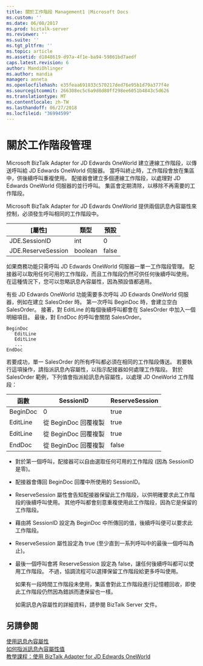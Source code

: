 ```yaml
---
title: 關於工作階段 Management1 |Microsoft Docs
ms.custom: ''
ms.date: 06/08/2017
ms.prod: biztalk-server
ms.reviewer: ''
ms.suite: ''
ms.tgt_pltfrm: ''
ms.topic: article
ms.assetid: d1848619-d97a-4f1e-ba94-59861bd7aedf
caps.latest.revision: 6
author: MandiOhlinger
ms.author: mandia
manager: anneta
ms.openlocfilehash: e35feaa691833c570217ded76e95b1d79a377f4e
ms.sourcegitcommit: 266308ec5c6a9d8d80ff298ee6051b4843c5d626
ms.translationtype: MT
ms.contentlocale: zh-TW
ms.lasthandoff: 06/27/2018
ms.locfileid: "36994599"
---
```

# <a name="about-session-management"></a>關於工作階段管理
Microsoft BizTalk Adapter for JD Edwards OneWorld 建立連線工作階段，以傳送呼叫給 JD Edwards OneWorld 伺服器。 當呼叫終止時，工作階段會放在集區中，供後續呼叫重複使用。 配接器會建立多個連線工作階段，以處理對 JD Edwards OneWorld 伺服器的並行呼叫。 集區會定期清除，以移除不再需要的工作階段。  
  
 Microsoft BizTalk Adapter for JD Edwards OneWorld 提供兩個訊息內容屬性來控制，必須發生呼叫相同的工作階段中。  
  
|[屬性]|類型|預設|  
|----------|----------|-------------|  
|JDE.SessionID|int|0|  
|JDE.ReserveSession|boolean|false|  
  
 如果商務功能只需呼叫 JD Edwards OneWorld 伺服器一單一工作階段管理。 配接器可以取用任何可用的工作階段，而且工作階段仍然可供任何後續呼叫使用。 在這種情況下，您可以忽略訊息內容屬性，因為預設值都適用。  
  
 有些 JD Edwards OneWorld 功能需要多次呼叫 JD Edwards OneWorld 伺服器，例如在建立 SalesOrder 時。 第一次呼叫 BeginDoc 時，會建立空白 SalesOrder。 接著，對 EditLine 的每個後續呼叫都會在 SalesOrder 中加入一個明細項目。 最後，對 EndDoc 的呼叫會關閉 SalesOrder。  
  
```  
BeginDoc  
   EditLine  
   EditLine  
   ...  
EndDoc  
```  
  
 若要成功，單一 SalesOrder 的所有呼叫都必須在相同的工作階段傳送。 若要執行這項操作，請指派訊息內容屬性，以指示配接器如何處理工作階段。 對於 SalesOrder 範例，下列值會指派給訊息內容屬性，以處理 JD OneWorld 工作階段：  
  
|函數|SessionID|ReserveSession|  
|--------------|---------------|--------------------|  
|BeginDoc|0|true|  
|EditLine|從 BeginDoc 回覆複製|true|  
|EditLine|從 BeginDoc 回覆複製|true|  
|EndDoc|從 BeginDoc 回覆複製|false|  
  
- 對於第一個呼叫，配接器可以自由選取任何可用的工作階段 (因為 SessionID 是零)。  
  
- 配接器會傳回 BeginDoc 回覆中所使用的 SessionID。  
  
- ReserveSession 屬性會告知配接器保留此工作階段，以供明確要求此工作階段的後續呼叫使用。 其他呼叫都會刻意重複使用此工作階段，因為它是保留的工作階段。  
  
- 藉由將 SessionID 設定為 BeginDoc 中所傳回的值，後續呼叫便可以要求此工作階段。  
  
- ReserveSession 屬性設定為 true (至少直到一系列呼叫中的最後一個呼叫為止)。  
  
- 最後一個呼叫會將 ReserveSession 設定為 false，讓任何後續呼叫都可以使用工作階段。 不過，協調流程可以選擇保留工作階段給更多呼叫使用。  
  
  如果有一段時間工作階段未使用，集區會對此工作階段進行記憶體回收，即使此工作階段仍然因為錯誤而遭保留也一樣。  
  
  如需訊息內容屬性的詳細資料，請參閱 BizTalk Server 文件。  
  
## <a name="see-also"></a>另請參閱  
 [使用訊息內容屬性](../core/using-message-context-properties2.md)   
 [如何指派訊息內容屬性值](../core/how-to-assign-message-context-property-values2.md)   
 [教學課程：使用 BizTalk Adapter for JD Edwards OneWorld](../core/tutorial-using-the-biztalk-adapter-for-jd-edwards-oneworld.md)